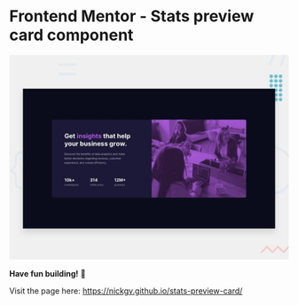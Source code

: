 # Frontend Mentor - Stats preview card component

![Design preview for the Stats preview card component coding challenge](./design/desktop-preview.jpg)

**Have fun building!** 🚀

Visit the page here: https://nickgv.github.io/stats-preview-card/
